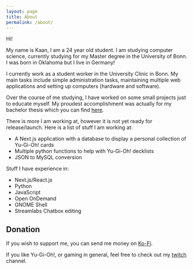 ```yaml
---
layout: page
title: About
permalink: /about/
---
```


Hi!

My name is Kaan, I am a 24 year old student. I am studying computer science, currently studying
for my Master degree in the University of Bonn. I was born in Oklahoma but I live in Germany! 

I currently work as a student worker in the University Clinic in Bonn. My main tasks include simple administration tasks, maintaining multiple web applications and setting up computers (hardware and software). 

Over the course of me studying, I have worked on some small projects just to educate myself. 
My proudest accomplishment was actually for my bachelor thesis which you can find [here](./_posts/2023-04-17-gnome-extmarkdown).

There is more I am working at, however it is not yet ready for release/launch. Here is a list of stuff I am working at:

- A Next.js application with a database to display a personal collection of Yu-Gi-Oh! cards
- Multiple python functions to help with Yu-Gi-Oh! decklists
- JSON to MySQL conversion 

Stuff I have experience in:
- Next.js/React.js
- Python
- JavaScript
- Open OnDemand
- GNOME Shell
- Streamlabs Chatbox editing

## Donation

If you wish to support me, you can send me money on [Ko-Fi](https://ko-fi.com/kaanginam).

If you like Yu-Gi-Oh!, or gaming in general, feel free to check out my [twitch](https://twitch.tv/komupon) channel.
